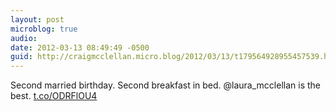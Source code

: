 ```yaml
---
layout: post
microblog: true
audio: 
date: 2012-03-13 08:49:49 -0500
guid: http://craigmcclellan.micro.blog/2012/03/13/t179564928955457539.html
---
```

Second married birthday. Second breakfast in bed. @laura_mcclellan is the best.  [t.co/ODRFlOU4](http://t.co/ODRFlOU4)
